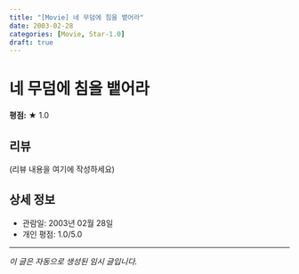 ```yaml
---
title: "[Movie] 네 무덤에 침을 뱉어라"
date: 2003-02-28
categories: [Movie, Star-1.0]
draft: true
---
```


# 네 무덤에 침을 뱉어라

**평점:** ★ 1.0

## 리뷰

(리뷰 내용을 여기에 작성하세요)

## 상세 정보

- 관람일: 2003년 02월 28일
- 개인 평점: 1.0/5.0

---

*이 글은 자동으로 생성된 임시 글입니다.*
